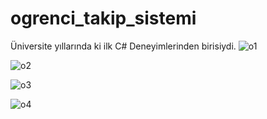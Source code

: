 # ogrenci_takip_sistemi
Üniversite yıllarında ki ilk C# Deneyimlerinden birisiydi.
![o1](https://user-images.githubusercontent.com/55930672/145716830-b1b81d8f-1ca6-4715-8ff3-1018b8e2736d.png)

![o2](https://user-images.githubusercontent.com/55930672/145716831-06d20801-5872-48fe-88f0-3dc12cb842d0.png)

![o3](https://user-images.githubusercontent.com/55930672/145716834-49c9eef4-8180-4678-b110-4795e6b17213.png)

![o4](https://user-images.githubusercontent.com/55930672/145716836-58ad03b2-7334-4341-ba31-0659a0c015bc.png)

